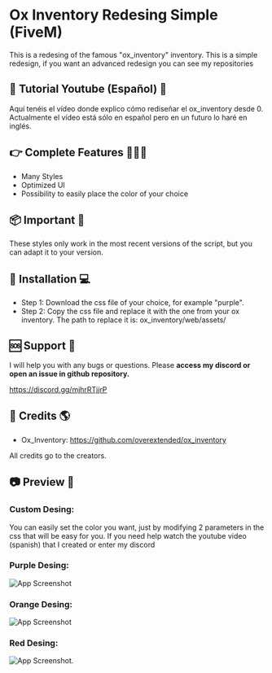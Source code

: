 
# Ox Inventory Redesing Simple (FiveM)

This is a redesing of the famous "ox_inventory" inventory. This is a simple redesign, if you want an advanced redesign you can see my repositories

## 🔴 Tutorial Youtube (Español) 🎥

Aquí tenéis el vídeo donde explico cómo rediseñar el ox_inventory desde 0. Actualmente el vídeo está sólo en español pero en un futuro lo haré en inglés.

## 👉 Complete Features 👷🏾‍♀️

- Many Styles
- Optimized UI
- Possibility to easily place the color of your choice

## 📦 Important 📜

These styles only work in the most recent versions of the script, but you can adapt it to your version. 

## 🚀 Installation 💻

- Step 1: Download the css file of your choice, for example "purple".
- Step 2: Copy the css file and replace it with the one from your ox inventory.  The path to replace it is: ox_inventory/web/assets/    


## 🆘 Support 🎈
I will help you with any bugs or questions. Please **access my discord or open an issue in github repository.**

https://discord.gg/mjhrRTjjrP

## 🧑 Credits 🌎

- Ox_Inventory: https://github.com/overextended/ox_inventory

All credits go to the creators.

## 📷 Preview 📂

### Custom Desing: 

You can easily set the color you want, just by modifying 2 parameters in the css that will be easy for you. If you need help watch the youtube video (spanish) that I created or enter my discord

### Purple Desing: 

![App Screenshot](https://cdn.discordapp.com/attachments/1169794060421189662/1188933188748312596/image.png?ex=659c5351&is=6589de51&hm=4836576f72aab38e21df1be1666b0d2a78a34b66491f4fe86cfca1b235350638&)

### Orange Desing:

![App Screenshot](https://media.discordapp.net/attachments/1169794060421189662/1188933405572874302/image.png?ex=659c5385&is=6589de85&hm=18b748c2078b4071dc114a62664756c2332809976faafc6151fa2729cdaa0527&=&format=webp&quality=lossless&width=1070&height=508)

### Red Desing:

![App Screenshot](https://cdn.discordapp.com/attachments/1169794060421189662/1188958074405396590/image.png?ex=659c6a7e&is=6589f57e&hm=0d36679af9452551a0d65abf8c42cc259010617702fafa913cb4fc5b54cc313c&).
